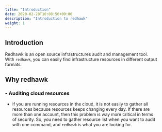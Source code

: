 ```yaml
---
title: "Introduction"
date: 2020-02-28T10:08:56+09:00
description: "Introduction to redhawk"
weight: 1
---
```


## Introduction

Redhawk is an open source infrastructures audit and management tool.
With `redhawk`, you can easily find infrastructure resources in different output formats.

## Why redhawk

### **- Auditing cloud resources**
- If you are running resources in the cloud, it is not easily to gather all resources because resources keeps changing every day.
If there are more than one account, then this problem is way more critical in terms of security.
So, you need to gather resource list when you want to audit with one command, and `redhawk` is what you are looking for.



